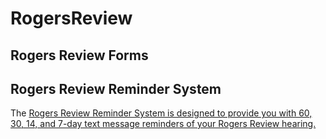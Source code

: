 # RogersReview

## Rogers Review Forms


## Rogers Review Reminder System

The <a href="https://interviews-dev.gbls.org/interview?i=docassemble.playground51%3ARogersReviewReminderSystem.yml#page1"> Rogers Review Reminder System is designed to provide you with 60, 30, 14, and 7-day text message reminders of your Rogers Review hearing.  
